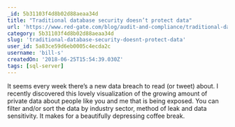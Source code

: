 ```yaml
---
_id: 5b31103f4d8b02d88aeaa34d
title: "Traditional database security doesn’t protect data"
url: 'https://www.red-gate.com/blog/audit-and-compliance/traditional-database-security-doesnt-protect-data'
category: 5b31103f4d8b02d88aeaa34d
slug: 'traditional-database-security-doesnt-protect-data'
user_id: 5a83ce59d6eb0005c4ecda2c
username: 'bill-s'
createdOn: '2018-06-25T15:54:39.030Z'
tags: [sql-server]
---
```


It seems every week there’s a new data breach to read (or tweet) about. I recently discovered this lovely visualization of the growing amount of private data about people like you and me that is being exposed. You can filter and/or sort the data by industry sector, method of leak and data sensitivity. It makes for a beautifully depressing coffee break.
